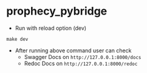 # prophecy_pybridge

* Run with reload option (dev)
```shell
make dev
```
* After running above command user can check
  * Swagger Docs on `http://127.0.0.1:8000/docs`
  * Redoc Docs on `http://127.0.0.1:8000/redoc`

